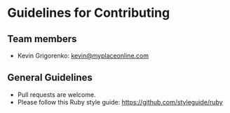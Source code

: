 # Guidelines for Contributing

## Team members

* Kevin Grigorenko: kevin@myplaceonline.com

## General Guidelines

* Pull requests are welcome.
* Please follow this Ruby style guide: https://github.com/styleguide/ruby
